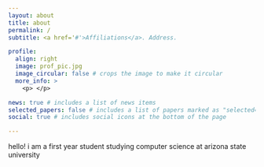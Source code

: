 ```yaml
---
layout: about
title: about
permalink: /
subtitle: <a href='#'>Affiliations</a>. Address. 

profile:
  align: right
  image: prof_pic.jpg
  image_circular: false # crops the image to make it circular
  more_info: >
    <p> </p>

news: true # includes a list of news items
selected_papers: false # includes a list of papers marked as "selected={true}"
social: true # includes social icons at the bottom of the page

---
```

hello! i am a first year student studying computer science at arizona state university

